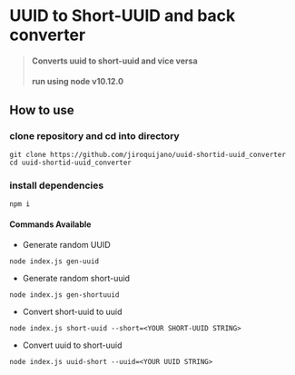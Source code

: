 # UUID to Short-UUID and back converter
>#### Converts uuid to short-uuid and vice versa
>#### run using node v10.12.0

## How to use
### clone repository and cd into directory
```
git clone https://github.com/jiroquijano/uuid-shortid-uuid_converter
cd uuid-shortid-uuid_converter
```
### install dependencies
```
npm i
```

#### Commands Available
* Generate random UUID
```
node index.js gen-uuid
```
* Generate random short-uuid
```
node index.js gen-shortuuid
```
* Convert short-uuid to uuid
```
node index.js short-uuid --short=<YOUR SHORT-UUID STRING>
```
* Convert uuid to short-uuid
```
node index.js uuid-short --uuid=<YOUR UUID STRING>
```
